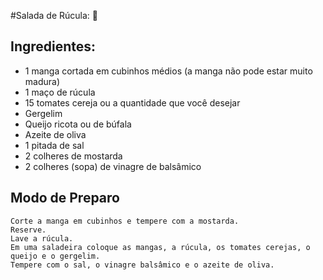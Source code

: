 #Salada de Rúcula: 🥗
##  Ingredientes: 

- 1 manga cortada em cubinhos médios (a manga não pode estar muito madura)
-  1 maço de rúcula
-  15 tomates cereja ou a quantidade que você desejar
-  Gergelim
-   Queijo ricota ou de búfala
-   Azeite de oliva
-  1 pitada de sal
-  2 colheres de mostarda
-  2 colheres (sopa) de vinagre de balsâmico 

##  Modo de Preparo

    Corte a manga em cubinhos e tempere com a mostarda.
    Reserve.
    Lave a rúcula.
    Em uma saladeira coloque as mangas, a rúcula, os tomates cerejas, o queijo e o gergelim.
    Tempere com o sal, o vinagre balsâmico e o azeite de oliva.


